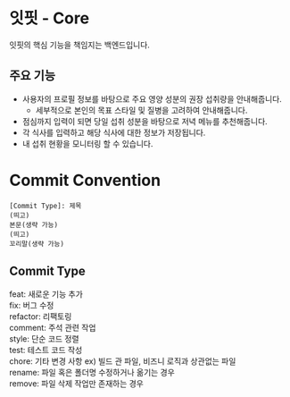 # 잇핏 - Core
잇핏의 핵심 기능을 책임지는 백엔드입니다.
## 주요 기능
- 사용자의 프로필 정보를 바탕으로 주요 영양 성분의 권장 섭취량을 안내해줍니다.
  - 세부적으로 본인의 목표 스타일 및 질병을 고려하여 안내해줍니다.
- 점심까지 입력이 되면 당일 섭취 성분을 바탕으로 저녁 메뉴를 추천해줍니다.
- 각 식사를 입력하고 해당 식사에 대한 정보가 저장됩니다.
- 내 섭취 현황을 모니터링 할 수 있습니다.



# Commit Convention
```
[Commit Type]: 제목
(띄고)
본문(생략 가능)
(띄고)
꼬리말(생략 가능)
```
## Commit Type
feat:	새로운 기능 추가<br>
fix: 버그 수정<br>
refactor:	리팩토링<br>
comment: 주석 관련 작업<br>
style: 단순 코드 정렬<br>
test:	테스트 코드 작성<br>
chore: 기타 변경 사항 ex) 빌드 관 파일, 비즈니 로직과 상관없는 파일<br>
rename:	파일 혹은 폴더명 수정하거나 옮기는 경우<br>
remove:	파일 삭제 작업만 존재하는 경우<br>
